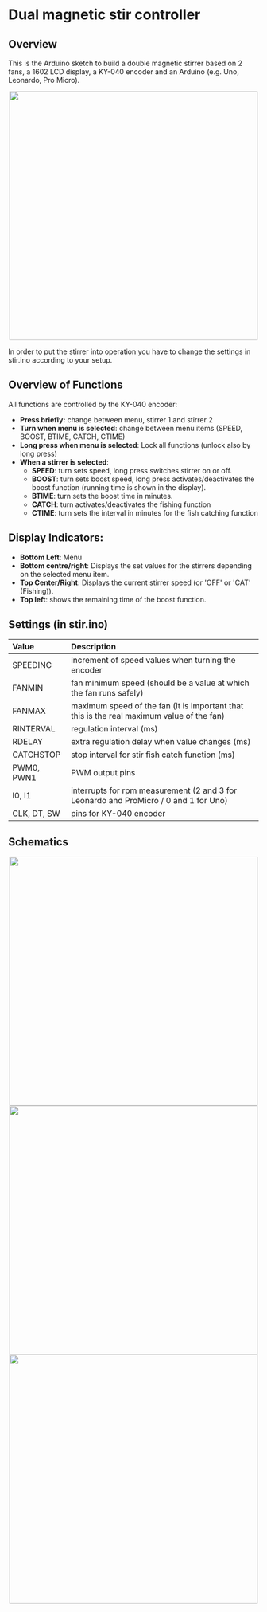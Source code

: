 # Dual magnetic stir controller

## Overview

This is the Arduino sketch to build a double magnetic stirrer based on 2 fans, a 1602 LCD display, a KY-040 encoder and an Arduino (e.g. Uno, Leonardo, Pro Micro).

<p align="center">
<img src="https://github.com/micworg/stir/blob/master/images/stir.jpg" width=500>
</p>

In order to put the stirrer into operation you have to change the settings in stir.ino according to your setup.

## Overview of Functions

All functions are controlled by the KY-040 encoder:

* **Press briefly:** change between menu, stirrer 1 and stirrer 2
* **Turn when menu is selected**: change between menu items (SPEED, BOOST, BTIME, CATCH, CTIME)
* **Long press when menu is selected**: Lock all functions (unlock also by long press)
* **When a stirrer is selected**:
  * **SPEED**: turn sets speed, long press switches stirrer on or off.
  * **BOOST**: turn sets boost speed, long press activates/deactivates the boost function (running time is shown in the display).
  * **BTIME**: turn sets the boost time in minutes.
  * **CATCH**: turn activates/deactivates the fishing function
  * **CTIME**: turn sets the interval in minutes for the fish catching function

## Display Indicators:

* **Bottom Left**: Menu
* **Bottom centre/right**: Displays the set values for the stirrers depending on the selected menu item.
* **Top Center/Right**: Displays the current stirrer speed (or 'OFF' or 'CAT' (Fishing)).
* **Top left**: shows the remaining time of the boost function.

## Settings (in stir.ino)

|Value|Description|
|:----|:----------|
|SPEEDINC|increment of speed values when turning the encoder|
|FANMIN|fan minimum speed (should be a value at which the fan runs safely)|
|FANMAX|maximum speed of the fan (it is important that this is the real maximum value of the fan)|
|RINTERVAL|regulation interval (ms)|
|RDELAY|extra regulation delay when value changes (ms)|
|CATCHSTOP|stop interval for stir fish catch function (ms)|
|PWM0, PWN1|PWM output pins|
|I0, I1|interrupts for rpm measurement (2 and 3 for Leonardo and ProMicro / 0 and 1 for Uno)|
|CLK, DT, SW|pins for KY-040 encoder| 

## Schematics

<p align="center">
<img src="https://github.com/micworg/stir/blob/master/images/schematic_leonardo.png" width=500>
<img src="https://github.com/micworg/stir/blob/master/images/schematic_promicro.png" width=500>
<img src="https://github.com/micworg/stir/blob/master/images/schematic_uno.png" width=500>
</p>